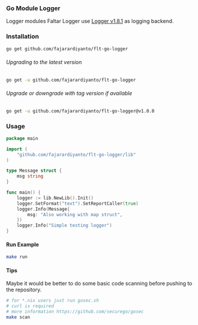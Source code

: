 ### Go Module Logger
Logger modules
Faltar Logger use [Logger v1.8.1](github.com/sirupsen/logrus) as logging backend. 

### Installation
```sh
go get github.com/fajarardiyanto/flt-go-logger
```

###### Upgrading to the latest version
```sh
go get -u github.com/fajarardiyanto/flt-go-logger
```

###### Upgrade or downgrade with tag version if available
```sh
go get -u github.com/fajarardiyanto/flt-go-logger@v1.0.0
```

### Usage
```go
package main

import (
	"github.com/fajarardiyanto/flt-go-logger/lib"
)

type Message struct {
	msg string
}

func main() {
	logger := lib.NewLib().Init()
	logger.SetFormat("text").SetReportCaller(true)
	logger.Info(Message{
		msg: "Also working with map struct",
	})
	logger.Info("Simple testing logger")
}

```

#### Run Example
```sh
make run
```

#### Tips
Maybe it would be better to do some basic code scanning before pushing to the repository.
```sh
# for *.nix users just run gosec.sh
# curl is required
# more information https://github.com/securego/gosec
make scan
```